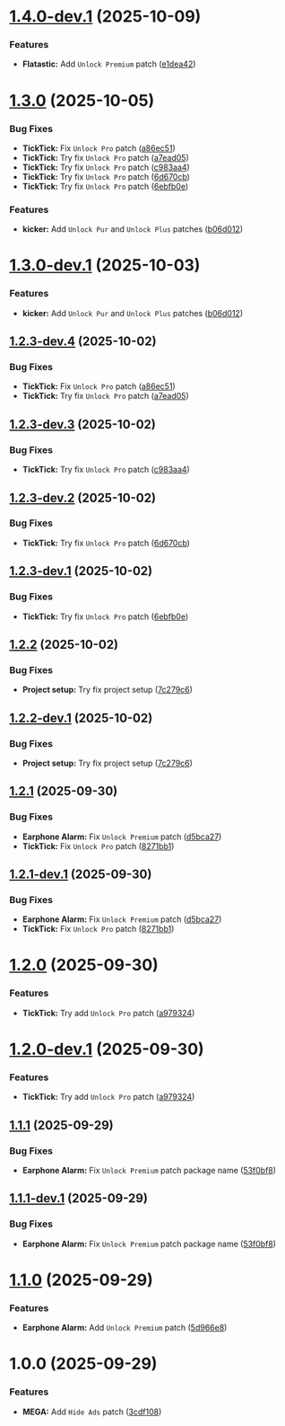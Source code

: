 # [1.4.0-dev.1](https://github.com/Tosox/revanced-patches/compare/v1.3.0...v1.4.0-dev.1) (2025-10-09)


### Features

* **Flatastic:** Add `Unlock Premium` patch ([e1dea42](https://github.com/Tosox/revanced-patches/commit/e1dea4259e7b185f31bf08a0aaf2df51857f7156))

# [1.3.0](https://github.com/Tosox/revanced-patches/compare/v1.2.2...v1.3.0) (2025-10-05)


### Bug Fixes

* **TickTick:** Fix `Unlock Pro` patch ([a86ec51](https://github.com/Tosox/revanced-patches/commit/a86ec51ddbdf6ec0cead190f80528ecece978c75))
* **TickTick:** Try fix `Unlock Pro` patch ([a7ead05](https://github.com/Tosox/revanced-patches/commit/a7ead052f01d5f85db9efeafb4a1888b1853a7b0))
* **TickTick:** Try fix `Unlock Pro` patch ([c983aa4](https://github.com/Tosox/revanced-patches/commit/c983aa456e95cce32fc974ceba4122f2f24f45a2))
* **TickTick:** Try fix `Unlock Pro` patch ([6d670cb](https://github.com/Tosox/revanced-patches/commit/6d670cba4a9b34179d513458792abfed6c754aec))
* **TickTick:** Try fix `Unlock Pro` patch ([6ebfb0e](https://github.com/Tosox/revanced-patches/commit/6ebfb0e378cd5b2cc22d3914ebc0a5edbb0df6cb))


### Features

* **kicker:** Add `Unlock Pur` and `Unlock Plus` patches ([b06d012](https://github.com/Tosox/revanced-patches/commit/b06d012292da9875aa4ee39e9c360e059d19c04e))

# [1.3.0-dev.1](https://github.com/Tosox/revanced-patches/compare/v1.2.3-dev.4...v1.3.0-dev.1) (2025-10-03)


### Features

* **kicker:** Add `Unlock Pur` and `Unlock Plus` patches ([b06d012](https://github.com/Tosox/revanced-patches/commit/b06d012292da9875aa4ee39e9c360e059d19c04e))

## [1.2.3-dev.4](https://github.com/Tosox/revanced-patches/compare/v1.2.3-dev.3...v1.2.3-dev.4) (2025-10-02)


### Bug Fixes

* **TickTick:** Fix `Unlock Pro` patch ([a86ec51](https://github.com/Tosox/revanced-patches/commit/a86ec51ddbdf6ec0cead190f80528ecece978c75))
* **TickTick:** Try fix `Unlock Pro` patch ([a7ead05](https://github.com/Tosox/revanced-patches/commit/a7ead052f01d5f85db9efeafb4a1888b1853a7b0))

## [1.2.3-dev.3](https://github.com/Tosox/revanced-patches/compare/v1.2.3-dev.2...v1.2.3-dev.3) (2025-10-02)


### Bug Fixes

* **TickTick:** Try fix `Unlock Pro` patch ([c983aa4](https://github.com/Tosox/revanced-patches/commit/c983aa456e95cce32fc974ceba4122f2f24f45a2))

## [1.2.3-dev.2](https://github.com/Tosox/revanced-patches/compare/v1.2.3-dev.1...v1.2.3-dev.2) (2025-10-02)


### Bug Fixes

* **TickTick:** Try fix `Unlock Pro` patch ([6d670cb](https://github.com/Tosox/revanced-patches/commit/6d670cba4a9b34179d513458792abfed6c754aec))

## [1.2.3-dev.1](https://github.com/Tosox/revanced-patches/compare/v1.2.2...v1.2.3-dev.1) (2025-10-02)


### Bug Fixes

* **TickTick:** Try fix `Unlock Pro` patch ([6ebfb0e](https://github.com/Tosox/revanced-patches/commit/6ebfb0e378cd5b2cc22d3914ebc0a5edbb0df6cb))

## [1.2.2](https://github.com/Tosox/revanced-patches/compare/v1.2.1...v1.2.2) (2025-10-02)


### Bug Fixes

* **Project setup:** Try fix project setup ([7c279c6](https://github.com/Tosox/revanced-patches/commit/7c279c6a296a75299f39066308804429d5516ec3))

## [1.2.2-dev.1](https://github.com/Tosox/revanced-patches/compare/v1.2.1...v1.2.2-dev.1) (2025-10-02)


### Bug Fixes

* **Project setup:** Try fix project setup ([7c279c6](https://github.com/Tosox/revanced-patches/commit/7c279c6a296a75299f39066308804429d5516ec3))

## [1.2.1](https://github.com/Tosox/revanced-patches/compare/v1.2.0...v1.2.1) (2025-09-30)


### Bug Fixes

* **Earphone Alarm:** Fix `Unlock Premium` patch ([d5bca27](https://github.com/Tosox/revanced-patches/commit/d5bca272976504a869565326595babce2ba176bc))
* **TickTick:** Fix `Unlock Pro` patch ([8271bb1](https://github.com/Tosox/revanced-patches/commit/8271bb1145330e1be09f6dea08857a39c8d2bc22))

## [1.2.1-dev.1](https://github.com/Tosox/revanced-patches/compare/v1.2.0...v1.2.1-dev.1) (2025-09-30)


### Bug Fixes

* **Earphone Alarm:** Fix `Unlock Premium` patch ([d5bca27](https://github.com/Tosox/revanced-patches/commit/d5bca272976504a869565326595babce2ba176bc))
* **TickTick:** Fix `Unlock Pro` patch ([8271bb1](https://github.com/Tosox/revanced-patches/commit/8271bb1145330e1be09f6dea08857a39c8d2bc22))

# [1.2.0](https://github.com/Tosox/revanced-patches/compare/v1.1.1...v1.2.0) (2025-09-30)


### Features

* **TickTick:** Try add `Unlock Pro` patch ([a979324](https://github.com/Tosox/revanced-patches/commit/a979324cd968813fc2d1424f661baed8eb024289))

# [1.2.0-dev.1](https://github.com/Tosox/revanced-patches/compare/v1.1.1...v1.2.0-dev.1) (2025-09-30)


### Features

* **TickTick:** Try add `Unlock Pro` patch ([a979324](https://github.com/Tosox/revanced-patches/commit/a979324cd968813fc2d1424f661baed8eb024289))

## [1.1.1](https://github.com/Tosox/revanced-patches/compare/v1.1.0...v1.1.1) (2025-09-29)


### Bug Fixes

* **Earphone Alarm:** Fix `Unlock Premium` patch package name ([53f0bf8](https://github.com/Tosox/revanced-patches/commit/53f0bf82b9629b2f447be7a553f7574769b47048))

## [1.1.1-dev.1](https://github.com/Tosox/revanced-patches/compare/v1.1.0...v1.1.1-dev.1) (2025-09-29)


### Bug Fixes

* **Earphone Alarm:** Fix `Unlock Premium` patch package name ([53f0bf8](https://github.com/Tosox/revanced-patches/commit/53f0bf82b9629b2f447be7a553f7574769b47048))

# [1.1.0](https://github.com/Tosox/revanced-patches/compare/v1.0.0...v1.1.0) (2025-09-29)


### Features

* **Earphone Alarm:** Add `Unlock Premium` patch ([5d966e8](https://github.com/Tosox/revanced-patches/commit/5d966e8ea0db3776df4a490fc8d8e9a7cc09ba08))

# 1.0.0 (2025-09-29)


### Features

* **MEGA:** Add `Hide Ads` patch ([3cdf108](https://github.com/Tosox/revanced-patches/commit/3cdf1083d7e727c2ac105efe107e9ed46016b82b))
